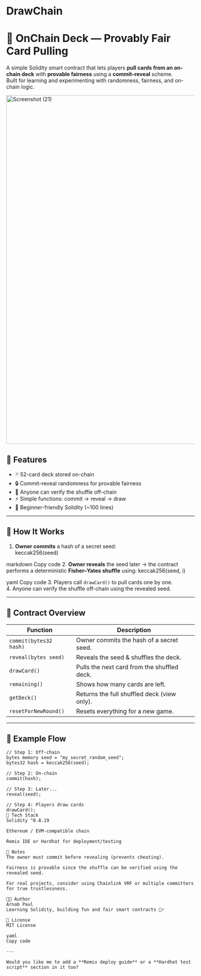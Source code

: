 # DrawChain
# 🎴 OnChain Deck — Provably Fair Card Pulling

A simple Solidity smart contract that lets players **pull cards from an on-chain deck** with **provable fairness** using a **commit–reveal** scheme.  
Built for learning and experimenting with randomness, fairness, and on-chain logic.

<img width="1920" height="931" alt="Screenshot (21)" src="https://github.com/user-attachments/assets/c10b0091-37ad-4040-a458-85990f29305e" />


## 🚀 Features
- 🃏 52-card deck stored on-chain  
- 🔒 Commit–reveal randomness for provable fairness  
- 🤝 Anyone can verify the shuffle off-chain  
- ⚡ Simple functions: commit → reveal → draw  
- 🧩 Beginner-friendly Solidity (~100 lines)

---

## 🧠 How It Works

1. **Owner commits** a hash of a secret seed:  
keccak256(seed)

markdown
Copy code
2. **Owner reveals** the seed later → the contract performs a deterministic **Fisher–Yates shuffle** using:
keccak256(seed, i)

yaml
Copy code
3. Players call `drawCard()` to pull cards one by one.  
4. Anyone can verify the shuffle off-chain using the revealed seed.

---

## 📜 Contract Overview

| Function | Description |
|-----------|--------------|
| `commit(bytes32 hash)` | Owner commits the hash of a secret seed. |
| `reveal(bytes seed)` | Reveals the seed & shuffles the deck. |
| `drawCard()` | Pulls the next card from the shuffled deck. |
| `remaining()` | Shows how many cards are left. |
| `getDeck()` | Returns the full shuffled deck (view only). |
| `resetForNewRound()` | Resets everything for a new game. |

---

## 🧩 Example Flow

```solidity
// Step 1: Off-chain
bytes memory seed = "my_secret_random_seed";
bytes32 hash = keccak256(seed);

// Step 2: On-chain
commit(hash);

// Step 3: Later...
reveal(seed);

// Step 4: Players draw cards
drawCard();
🧱 Tech Stack
Solidity ^0.8.19

Ethereum / EVM-compatible chain

Remix IDE or Hardhat for deployment/testing

🔐 Notes
The owner must commit before revealing (prevents cheating).

Fairness is provable since the shuffle can be verified using the revealed seed.

For real projects, consider using Chainlink VRF or multiple committers for true trustlessness.

🧑‍💻 Author
Arnab Paul
Learning Solidity, building fun and fair smart contracts 🧠⚡

📄 License
MIT License

yaml
Copy code

---

Would you like me to add a **Remix deploy guide** or a **Hardhat test script** section in it too?
